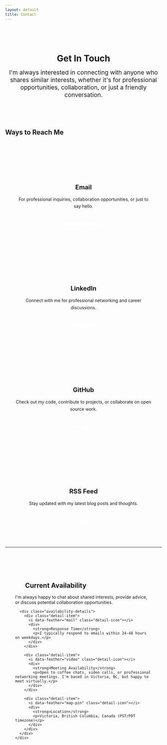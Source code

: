 ```yaml
---
layout: default
title: Contact
---
```


<div class="hero">
  <h1>Get In Touch</h1>
  <p>I'm always interested in connecting with anyone who shares similar interests, whether it's for professional opportunities, collaboration, or just a friendly conversation.</p>
</div>

## Ways to Reach Me

<div class="contact-grid">
  
  <div class="contact-card">
    <div class="contact-icon">
      <i data-feather="mail"></i>
    </div>
    <h3>Email</h3>
    <p>For professional inquiries, collaboration opportunities, or just to say hello.</p>
    <a href="mailto:connect@tdkerr.ca" class="contact-link">connect@tdkerr.ca</a>
  </div>

  <div class="contact-card">
    <div class="contact-icon">
      <i data-feather="linkedin"></i>
    </div>
    <h3>LinkedIn</h3>
    <p>Connect with me for professional networking and career discussions.</p>
    <a href="https://ca.linkedin.com/in/tdkerr" target="_blank" rel="noopener" class="contact-link">View Profile</a>
  </div>

  <div class="contact-card">
    <div class="contact-icon">
      <i data-feather="github"></i>
    </div>
    <h3>GitHub</h3>
    <p>Check out my code, contribute to projects, or collaborate on open source work.</p>
    <a href="https://github.com/TDK250" target="_blank" rel="noopener" class="contact-link">View Projects</a>
  </div>

  <div class="contact-card">
    <div class="contact-icon">
      <i data-feather="rss"></i>
    </div>
    <h3>RSS Feed</h3>
    <p>Stay updated with my latest blog posts and thoughts.</p>
    <a href="{{ '/feed.xml' | relative_url }}" class="contact-link">Subscribe</a>
  </div>

</div>

---

<div class="availability-section">
  <div class="availability-content">
    <div class="availability-info">
      <h2><i data-feather="clock" style="width: 24px; height: 24px; margin-right: 0.5rem;"></i>Current Availability</h2>
      <p>I'm always happy to chat about shared interests, provide advice, or discuss potential collaboration opportunities.</p>
      
      <div class="availability-details">
        <div class="detail-item">
          <i data-feather="mail" class="detail-icon"></i>
          <div>
            <strong>Response Time</strong>
            <p>I typically respond to emails within 24-48 hours on weekdays.</p>
          </div>
        </div>
        
        <div class="detail-item">
          <i data-feather="video" class="detail-icon"></i>
          <div>
            <strong>Meeting Availability</strong>
            <p>Open to coffee chats, video calls, or professional networking meetings. I'm based in Victoria, BC, but happy to meet virtually.</p>
          </div>
        </div>
        
        <div class="detail-item">
          <i data-feather="map-pin" class="detail-icon"></i>
          <div>
            <strong>Location</strong>
            <p>Victoria, British Columbia, Canada (PST/PDT timezone)</p>
          </div>
        </div>
      </div>
    </div>
  </div>
</div>

<style>
/* Contact Page Styles */
.hero {
  text-align: center;
  padding: 3rem 0;
  margin-bottom: 3rem;
}

.hero h1 {
  margin-bottom: 1rem;
  color: var(--text-primary);
}

.hero p {
  font-size: 1.2rem;
  color: var(--text-secondary);
  max-width: 600px;
  margin: 0 auto;
}

.contact-grid {
  display: grid;
  grid-template-columns: repeat(auto-fit, minmax(280px, 1fr));
  gap: 1.5rem;
  margin: 2rem 0;
}

.contact-card {
  background: var(--bg-secondary);
  border: 1px solid var(--border);
  border-radius: 0.75rem;
  padding: 2rem;
  text-align: center;
  transition: transform 0.3s ease, box-shadow 0.3s ease;
}

.contact-card:hover {
  transform: translateY(-4px);
  box-shadow: 0 8px 25px var(--shadow-hover);
}

.contact-icon {
  width: 60px;
  height: 60px;
  background: var(--accent);
  border-radius: 50%;
  display: flex;
  align-items: center;
  justify-content: center;
  margin: 0 auto 1.5rem;
  transition: transform 0.3s ease;
}

.contact-card:hover .contact-icon {
  transform: scale(1.1);
}

.contact-icon i {
  width: 28px;
  height: 28px;
  color: white;
  stroke-width: 2;
}

.contact-card h3 {
  color: var(--text-primary);
  margin-bottom: 1rem;
  font-size: 1.25rem;
}

.contact-card p {
  color: var(--text-secondary);
  margin-bottom: 1.5rem;
  line-height: 1.6;
}

.contact-link {
  display: inline-flex;
  align-items: center;
  background: var(--accent);
  color: white;
  padding: 0.75rem 1.5rem;
  border-radius: 0.5rem;
  text-decoration: none;
  font-weight: 600;
  transition: all 0.2s ease;
  gap: 0.5rem;
}

.contact-link:hover {
  background: var(--accent-hover);
  transform: translateY(-2px);
  color: white;
}

.availability-section {
  background: var(--bg-secondary);
  border-radius: 1rem;
  padding: 2rem;
  margin: 3rem 0;
  border: 1px solid var(--border);
  transition: transform 0.3s ease;
}

.availability-section:hover {
  transform: translateY(-2px);
}

.availability-content h2 {
  display: flex;
  align-items: center;
  color: var(--text-primary);
  margin-bottom: 1rem;
}

.availability-details {
  display: grid;
  gap: 1.5rem;
  margin-top: 2rem;
}

.detail-item {
  display: flex;
  align-items: flex-start;
  gap: 1rem;
  padding: 1rem;
  background: var(--bg-primary);
  border-radius: 0.5rem;
  border: 1px solid var(--border);
  transition: all 0.3s ease;
}

.detail-item:hover {
  transform: translateY(-1px);
  box-shadow: 0 4px 12px var(--shadow-hover);
}

.detail-icon {
  width: 20px;
  height: 20px;
  color: var(--accent);
  margin-top: 0.25rem;
  flex-shrink: 0;
}

.detail-item strong {
  display: block;
  color: var(--text-primary);
  margin-bottom: 0.25rem;
}

.detail-item p {
  margin: 0;
  color: var(--text-secondary);
  font-size: 0.9rem;
}

/* Mobile responsive */
@media (max-width: 768px) {
  .contact-grid {
    grid-template-columns: 1fr;
    gap: 1rem;
  }
  
  .contact-card {
    padding: 1.5rem;
  }
  
  .hero {
    padding: 2rem 1rem;
  }
  
  .hero h1 {
    font-size: 2rem;
  }
  
  .availability-section {
    padding: 1.5rem;
  }
  
  .detail-item {
    flex-direction: column;
    text-align: center;
    gap: 0.5rem;
  }
  
  .detail-icon {
    align-self: center;
  }
}
</style>

<script>
// Initialize Feather icons when page loads
document.addEventListener('DOMContentLoaded', function() {
  if (typeof feather !== 'undefined') {
    feather.replace();
  }
});
</script>
